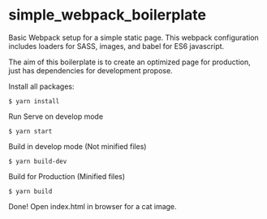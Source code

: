 # simple_webpack_boilerplate

Basic Webpack setup for a simple static page.
This webpack configuration includes loaders for SASS, images, and babel for ES6 javascript.

The aim of this boilerplate is to create an optimized page for production,
just has dependencies for development propose.

Install all packages:

```
$ yarn install
```

Run Serve on develop mode

```
$ yarn start
```

Build in develop mode (Not minified files)

```
$ yarn build-dev
```

Build for Production (Minified files)

```
$ yarn build
```

Done! Open index.html in browser for a cat image.
